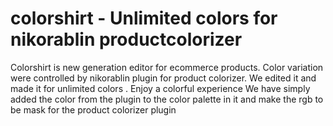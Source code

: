 # colorshirt - Unlimited colors for nikorablin productcolorizer
Colorshirt is new generation editor for ecommerce products. Color variation were controlled by nikorablin plugin for product colorizer. We edited it and made it for unlimited colors . Enjoy a colorful experience
We have simply added the color from the plugin to the color palette in it and make the rgb to be mask for the product colorizer plugin


